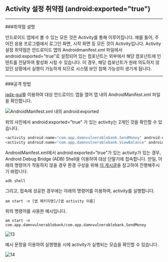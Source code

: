 ## Activity 설정 취약점 (android:exported="true")
---
###취약점 설명

안드로이드 앱에서 볼 수 있는 모든 것은 Activity를 통해 이루어집니다. 
예를 들어, 주어진 응용 프로그램에서 로그인 화면, 시작 화면 등 모든 것이 Activity입니다. 
Activity 설정 취약점은 안드로이드 앱의 Androidmanifest.xml 파일에서 android:exported="true"로 설정되어 있는 컴포넌트는 외부에서 해당 컴포넌트에 인텐트를 전달하여 활성화 시킬 수 있습니다. 
이 경우, 해당 컴포넌트가 원래 의도하지 않았던 상황에서 실행이 가능하게 되므로 시스템 보안 침해 가능성이 생기게 됩니다.

---
###공격 방법

[jadx-gui](https://github.com/skylot/jadx/releases/latest)를 이용하여 대상 안드로이드 앱을 열어 앱 내의 AndroidManifest.xml 파일을 확인합니다.


![AndroidManifest.xml 내의 android:exported](https://user-images.githubusercontent.com/114275157/200762512-e101c8b1-b5fd-4102-b744-e7408296c410.png)

위의 사진에서 android:exported="true" 가 있는 activity는 
2개인 것을 확인할 수 있습니다.
```js
<activity android:name="com.app.damnvulnerablebank.SendMoney" android:exported="true">
<activity android:name="com.app.damnvulnerablebank.ViewBalance" android:exported="true"/>
```

AndroidManifest.xml에서 android:exported="true"가 있는 activity가 있는 경우, Android Debug Bridge (ADB) Shell을 이용하여 대상 단말기에 접속합니다.
만일, 아래의 명령어가 작동하지 않을 경우 환경 구성을 위해 [이 게시글](https://labs.brandi.co.kr/2018/08/10/kimcy.html)을 참고하여 진행해주시기 바랍니다.

```shell
adb shell
```

그리고, 접속에 성공한 경우에는 아래의 명령어를 이용하여, activity를 실행합니다.

```shell
am start -n [앱 패키지명]/[앱 activity 이름] 
```
위의 명령어를 사용한 예시입니다.
```shell
am start -n com.app.damnvulnerablebank/com.app.damnvulnerablebank.SendMoney
```
![13](https://user-images.githubusercontent.com/114275157/200765301-8c9ea6af-4d7e-4d3f-a2a5-33b7022de2aa.png)

예시 문장을 이용하여 실행했을 시에 activity가 실행되는 모습을 확인할 수 있습니다.

![14](https://user-images.githubusercontent.com/114275157/200770697-0b39e913-d2e5-4464-ad47-2b308ebc3c00.png)